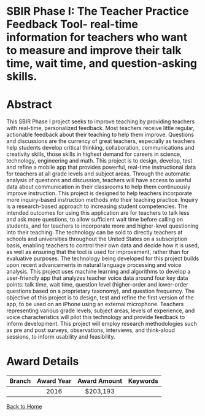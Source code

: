 
SBIR Phase I: The Teacher Practice Feedback Tool- real-time information for teachers who want to measure and improve their talk time, wait time, and question-asking skills.
============================================================================================================================================================================

# Abstract


This SBIR Phase I project seeks to improve teaching by providing teachers with real-time, personalized feedback. Most teachers receive little regular, actionable feedback about their teaching to help them improve. Questions and discussions are the currency of great teachers, especially as teachers help students develop critical thinking, collaboration, communications and creativity skills, those skills in highest demand for careers in science, technology, engineering and math. This project is to design, develop, test and refine a mobile app that provides powerful, real-time instructional data for teachers at all grade levels and subject areas. Through the automatic analysis of questions and discussion, teachers will have access to useful data about communication in their classrooms to help them continuously improve instruction. This project is designed to help teachers incorporate more inquiry-based instruction methods into their teaching practice. Inquiry is a research-based approach to increasing student competencies. The intended outcomes for using this application are for teachers to talk less and ask more questions, to allow sufficient wait time before calling on students, and for teachers to incorporate more and higher-level questioning into their teaching. The technology can be sold to directly teachers at schools and universities throughout the United States on a subscription basis, enabling teachers to control their own data and decide how it is used, as well as ensuring that the tool is used for improvement, rather than for evaluative purposes. The technology being developed for this project builds upon recent advancements in natural language processing and voice analysis. This project uses machine learning and algorithms to develop a user-friendly app that analyzes teacher voice data around four key data points: talk time, wait time, question level (higher-order and lower-order questions based on a proprietary taxonomy), and question frequency. The objective of this project is to design, test and refine the first version of the app, to be used on an iPhone using an external microphone. Teachers representing various grade levels, subject areas, levels of experience, and voice characteristics will pilot this technology and provide feedback to inform development. This project will employ research methodologies such as pre and post surveys, observations, interviews, and think-aloud sessions, to inform usability and feasibility.  

# Award Details

|Branch|Award Year|Award Amount|Keywords|
| :---: | :---: | :---: | :---: |
||2016|$203,193||
  
  


[Back to Home](https://github.com/chrischow/dod_sbir_awards/JT/#246)